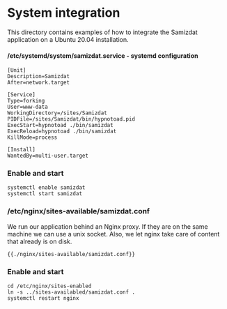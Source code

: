 # System integration

This directory contains examples of how to integrate the Samizdat application on a Ubuntu 20.04 installation.

#### /etc/systemd/system/samizdat.service - systemd configuration

    
    [Unit]
    Description=Samizdat
    After=network.target
    
    [Service]
    Type=forking
    User=www-data
    WorkingDirectory=/sites/Samizdat
    PIDFile=/sites/Samizdat/bin/hypnotoad.pid
    ExecStart=hypnotoad ./bin/samizdat
    ExecReload=hypnotoad ./bin/samizdat
    KillMode=process
    
    [Install]
    WantedBy=multi-user.target
    

### Enable and start

    
    systemctl enable samizdat
    systemctl start samizdat
    

### /etc/nginx/sites-available/samizdat.conf

We run our application behind an Nginx proxy. If they are on the same machine we can use a
unix socket. Also, we let nginx take care of content that already is on disk.

    {{./nginx/sites-available/samizdat.conf}}


### Enable and start

    
    cd /etc/nginx/sites-enabled
    ln -s ../sites-availabled/samizdat.conf .
    systemctl restart nginx
